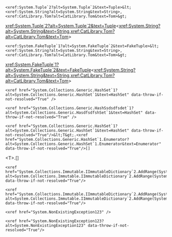 ```
<xref:System.Tuple`2?alt=System.Tuple`2&text=Tuple>&lt;<xref:System.String?alt=System.String&text=String>,<xref:CatLibrary.Tom?alt=CatLibrary.Tom&text=Tom>&gt;
```
<xref:System.Tuple`2?alt=System.Tuple`2&text=Tuple>&lt;<xref:System.String?alt=System.String&text=String>,<xref:CatLibrary.Tom?alt=CatLibrary.Tom&text=Tom>&gt;


```
<xref:System.FakeTuple`1?alt=System.FakeTuple`2&text=FakeTuple>&lt;<xref:System.String?alt=System.String&text=String>,<xref:CatLibrary.Tom?alt=CatLibrary.Tom&text=Tom>&gt;
```
<xref:System.FakeTuple`1?alt=System.FakeTuple`2&text=FakeTuple>&lt;<xref:System.String?alt=System.String&text=String>,<xref:CatLibrary.Tom?alt=CatLibrary.Tom&text=Tom>&gt;


```
<xref href="System.Collections.Generic.HashSet`1?alt=System.Collections.Generic.HashSet`1&text=HashSet" data-throw-if-not-resolved="True" />
```
<xref href="System.Collections.Generic.HashSet`1?alt=System.Collections.Generic.HashSet`1&text=HashSet" data-throw-if-not-resolved="True" />

```
<xref href="System.Collections.Generic.HashSsdsdfsdet`1?alt=System.Collections.Generic.HasdfsdfshSet`1&text=HashSet" data-throw-if-not-resolved="True" />
```
<xref href="System.Collections.Generic.HashSsdsdfsdet`1?alt=System.Collections.Generic.HasdfsdfshSet`1&text=HashSet" data-throw-if-not-resolved="True" />

```
<xref href="System.Collections.Generic.HashSet`1?alt=System.Collections.Generic.HashSet`1&text=HashSet" data-throw-if-not-resolved="True"/>&lt;T&gt;.<xref href="System.Collections.Generic.HashSet`1.Enumerator?alt=System.Collections.Generic.HashSet`1.Enumerator&text=Enumerator" data-throw-if-not-resolved="True"/>[]
```
<xref href="System.Collections.Generic.HashSet`1?alt=System.Collections.Generic.HashSet`1&text=HashSet" data-throw-if-not-resolved="True"/>&lt;T&gt;.<xref href="System.Collections.Generic.HashSet`1.Enumerator?alt=System.Collections.Generic.HashSet`1.Enumerator&text=Enumerator" data-throw-if-not-resolved="True"/>[]


```
<xref href="System.Collections.Immutable.IImmutableDictionary`2.AddRange(System.Collections.Generic.IEnumerable{System.Collections.Generic.KeyValuePair{`0,`1}})?alt=System.Collections.Immutable.IImmutableDictionary`2.AddRange(System.Collections.Generic.IEnumerable{System.Collections.Generic.KeyValuePair{`0,`1}})&text=AddRange(IEnumerable%3CKeyValuePair%3CTKey%2CTValue%3E%3E)" data-throw-if-not-resolved="True"/>
```
<xref href="System.Collections.Immutable.IImmutableDictionary`2.AddRange(System.Collections.Generic.IEnumerable{System.Collections.Generic.KeyValuePair{`0,`1}})?alt=System.Collections.Immutable.IImmutableDictionary`2.AddRange(System.Collections.Generic.IEnumerable{System.Collections.Generic.KeyValuePair{`0,`1}})&text=AddRange(IEnumerable%3CKeyValuePair%3CTKey%2CTValue%3E%3E)" data-throw-if-not-resolved="True"/>


```
<xref href="System.Collections.Immutable.IImmutableDictionary`2.AddRange(System.Collections.Generic.IEnumerable{System.Collections.Generic.KeyValuePair{`0,`1}})?alt=System.Collections.Immutable.IImmutableDictionary`2.AddRange(System.Collections.Generic.IEnumerable{System.Collections.Generic.KeyValuePair{`0,`1}})&text=AddRange%28IEnumerable%26lt%3BKeyValuePair%26lt%3BTKey%2CTValue%26gt%3B%26gt%3B%29" data-throw-if-not-resolved="True"/>
```
<xref href="System.Collections.Immutable.IImmutableDictionary`2.AddRange(System.Collections.Generic.IEnumerable{System.Collections.Generic.KeyValuePair{`0,`1}})?alt=System.Collections.Immutable.IImmutableDictionary`2.AddRange(System.Collections.Generic.IEnumerable{System.Collections.Generic.KeyValuePair{`0,`1}})&text=AddRange%28IEnumerable%26lt%3BKeyValuePair%26lt%3BTKey%2CTValue%26gt%3B%26gt%3B%29" data-throw-if-not-resolved="True"/>


```
<xref href="System.NonExistingException123" />
```
<xref href="System.NonExistingException123" />

```
<xref href="System.NonExistingException123?alt=System.NonExistingException123" data-throw-if-not-resolved="True"/>
```
<xref href="System.NonExistingException123?alt=System.NonExistingException123" data-throw-if-not-resolved="True"/>
